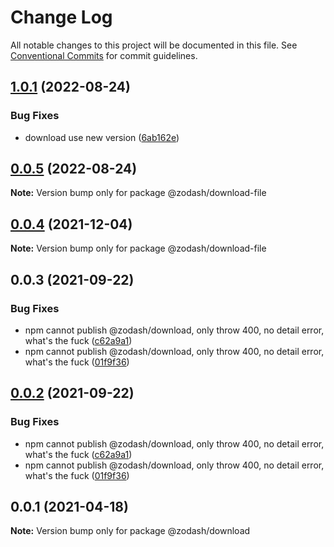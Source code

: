 # Change Log

All notable changes to this project will be documented in this file.
See [Conventional Commits](https://conventionalcommits.org) for commit guidelines.

## [1.0.1](https://github.com/zcorky/zodash/compare/@zodash/download-file@0.0.5...@zodash/download-file@1.0.1) (2022-08-24)


### Bug Fixes

* download use new version ([6ab162e](https://github.com/zcorky/zodash/commit/6ab162ed2e9f7b61a2f71c9cacf9fbfe4a40dd15))





## [0.0.5](https://github.com/zcorky/zodash/compare/@zodash/download-file@0.0.4...@zodash/download-file@0.0.5) (2022-08-24)

**Note:** Version bump only for package @zodash/download-file





## [0.0.4](https://github.com/zcorky/zodash/compare/@zodash/download-file@0.0.3...@zodash/download-file@0.0.4) (2021-12-04)

**Note:** Version bump only for package @zodash/download-file





## 0.0.3 (2021-09-22)


### Bug Fixes

* npm cannot publish @zodash/download, only throw 400, no detail error, what's the fuck ([c62a9a1](https://github.com/zcorky/zodash/commit/c62a9a10391845dbbc5a042cce44991446702d38))
* npm cannot publish @zodash/download, only throw 400, no detail error, what's the fuck ([01f9f36](https://github.com/zcorky/zodash/commit/01f9f367a2ca0cbff5c84aba23c0ddda731a8c37))





## [0.0.2](https://github.com/zcorky/zodash/compare/@zodash/download@0.0.1...@zodash/download@0.0.2) (2021-09-22)


### Bug Fixes

* npm cannot publish @zodash/download, only throw 400, no detail error, what's the fuck ([c62a9a1](https://github.com/zcorky/zodash/commit/c62a9a10391845dbbc5a042cce44991446702d38))
* npm cannot publish @zodash/download, only throw 400, no detail error, what's the fuck ([01f9f36](https://github.com/zcorky/zodash/commit/01f9f367a2ca0cbff5c84aba23c0ddda731a8c37))





## 0.0.1 (2021-04-18)

**Note:** Version bump only for package @zodash/download
